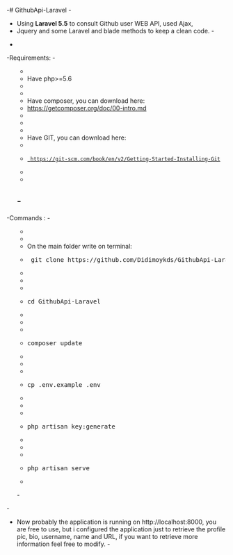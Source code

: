 -# GithubApi-Laravel
 -<p>
 -  Using <strong>Laravel 5.5</strong> to consult Github user WEB API, used Ajax, 
 -  Jquery and some Laravel and blade methods to keep a clean code.
 -</p>
 -
 -Requirements:
 -<ol>
 -  <li>Have php>=5.6</li>
 -  <li>
 -    Have composer, you can download here: 
 -    <a href="https://getcomposer.org/doc/00-intro.md">https://getcomposer.org/doc/00-intro.md</a>
 -  </li>
 -  <li>
 -    Have GIT, you can download here:
 -    <a href="https://git-scm.com/book/en/v2/Getting-Started-Installing-Git">
 -      https://git-scm.com/book/en/v2/Getting-Started-Installing-Git
 -    </a>
 -  </li>
 -</ol>
 -
 -Commands :
 -<ol>
 -  <li>
 -    On the main folder write on terminal:
 -    <pre> git clone https://github.com/Didimoykds/GithubApi-Laravel.git</pre>
 -  </li>
 -  <li>
 -    <pre>cd GithubApi-Laravel</pre>
 -  </li>
 -  <li>
 -    <pre>composer update</pre>
 -  </li>
 -  <li>
 -    <pre>cp .env.example .env</pre>
 -  </li>
 -  <li>
 -    <pre>php artisan key:generate</pre>
 -  </li>
 -  <li>
 -    <pre>php artisan serve</pre>
 -  </li>
 -</ol>
 -<p>
 -  Now probably the application is running on http://localhost:8000, you are free to use, but i configured the application just to retrieve the profile pic, bio, username, name and URL, if you want to retrieve more information feel free to modify. 
 -</p>
